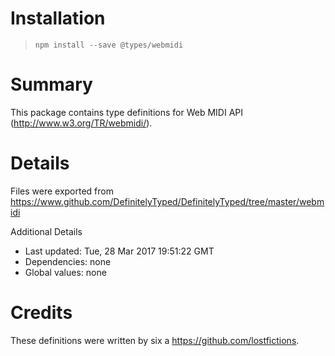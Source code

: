 # Installation
> `npm install --save @types/webmidi`

# Summary
This package contains type definitions for Web MIDI API (http://www.w3.org/TR/webmidi/).

# Details
Files were exported from https://www.github.com/DefinitelyTyped/DefinitelyTyped/tree/master/webmidi

Additional Details
 * Last updated: Tue, 28 Mar 2017 19:51:22 GMT
 * Dependencies: none
 * Global values: none

# Credits
These definitions were written by six a <https://github.com/lostfictions>.

